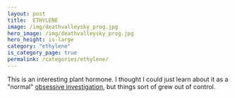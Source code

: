```yaml
---
layout: post
title:  ETHYLENE
image: /img/deathvalleysky_prog.jpg
hero_image: /img/deathvalleysky_prog.jpg
hero_height: is-large
category: "ethylene"
is_category_page: true
permalink: /categories/ethylene/
---
```


This is an interesting plant hormone. I thought I could just learn about it as a "normal" [obsessive investigation](/categories/obsessive-investigations), but things sort of grew out of control.
